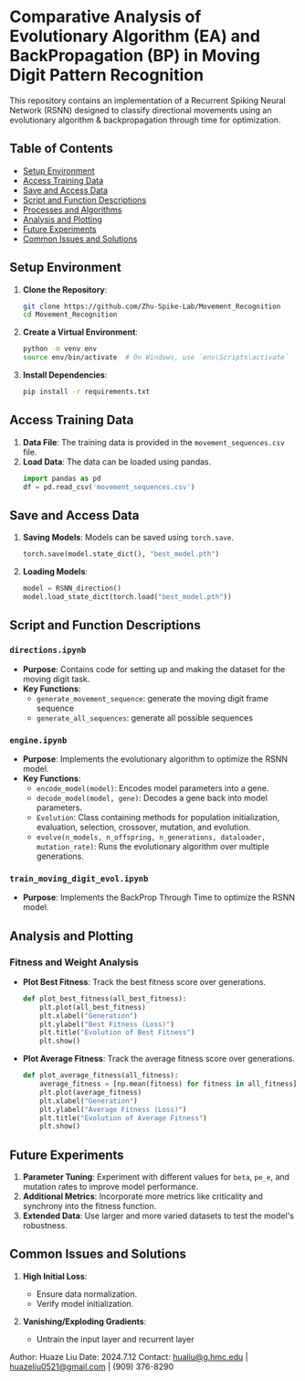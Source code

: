 # Comparative Analysis of Evolutionary Algorithm (EA) and BackPropagation (BP) in Moving Digit Pattern Recognition

This repository contains an implementation of a Recurrent Spiking Neural Network (RSNN) designed to classify directional movements using an evolutionary algorithm & backpropagation through time for optimization.

## Table of Contents

- [Setup Environment](#setup-environment)
- [Access Training Data](#access-training-data)
- [Save and Access Data](#save-and-access-data)
- [Script and Function Descriptions](#script-and-function-descriptions)
- [Processes and Algorithms](#processes-and-algorithms)
- [Analysis and Plotting](#analysis-and-plotting)
- [Future Experiments](#future-experiments)
- [Common Issues and Solutions](#common-issues-and-solutions)


## Setup Environment

1. **Clone the Repository**:
    ```bash
    git clone https://github.com/Zhu-Spike-Lab/Movement_Recognition
    cd Movement_Recognition
    ```

2. **Create a Virtual Environment**:
    ```bash
    python -m venv env
    source env/bin/activate  # On Windows, use `env\Scripts\activate`
    ```

3. **Install Dependencies**:
    ```bash
    pip install -r requirements.txt
    ```

## Access Training Data

1. **Data File**: The training data is provided in the `movement_sequences.csv` file.
2. **Load Data**: The data can be loaded using pandas.
    ```python
    import pandas as pd
    df = pd.read_csv('movement_sequences.csv')
    ```

## Save and Access Data

1. **Saving Models**: Models can be saved using `torch.save`.
    ```python
    torch.save(model.state_dict(), "best_model.pth")
    ```

2. **Loading Models**:
    ```python
    model = RSNN_direction()
    model.load_state_dict(torch.load("best_model.pth"))
    ```

## Script and Function Descriptions

### `directions.ipynb`

- **Purpose**: Contains code for setting up and making the dataset for the moving digit task.
- **Key Functions**:
  - `generate_movement_sequence`: generate the moving digit frame sequence
  - `generate_all_sequences`: generate all possible sequences

### `engine.ipynb`

- **Purpose**: Implements the evolutionary algorithm to optimize the RSNN model.
- **Key Functions**:
  - `encode_model(model)`: Encodes model parameters into a gene.
  - `decode_model(model, gene)`: Decodes a gene back into model parameters.
  - `Evolution`: Class containing methods for population initialization, evaluation, selection, crossover, mutation, and evolution.
  - `evolve(n_models, n_offspring, n_generations, dataloader, mutation_rate)`: Runs the evolutionary algorithm over multiple generations.

### `train_moving_digit_evol.ipynb`

- **Purpose**: Implements the BackProp Through Time to optimize the RSNN model.
 

## Analysis and Plotting

### Fitness and Weight Analysis

- **Plot Best Fitness**: Track the best fitness score over generations.
    ```python
    def plot_best_fitness(all_best_fitness):
        plt.plot(all_best_fitness)
        plt.xlabel("Generation")
        plt.ylabel("Best Fitness (Loss)")
        plt.title("Evolution of Best Fitness")
        plt.show()
    ```

- **Plot Average Fitness**: Track the average fitness score over generations.
    ```python
    def plot_average_fitness(all_fitness):
        average_fitness = [np.mean(fitness) for fitness in all_fitness]
        plt.plot(average_fitness)
        plt.xlabel("Generation")
        plt.ylabel("Average Fitness (Loss)")
        plt.title("Evolution of Average Fitness")
        plt.show()
    ```

## Future Experiments

1. **Parameter Tuning**: Experiment with different values for `beta`, `pe_e`, and mutation rates to improve model performance.
2. **Additional Metrics**: Incorporate more metrics like criticality and synchrony into the fitness function.
3. **Extended Data**: Use larger and more varied datasets to test the model's robustness.

## Common Issues and Solutions

1. **High Initial Loss**:
    - Ensure data normalization.
    - Verify model initialization.

2. **Vanishing/Exploding Gradients**:
    - Untrain the input layer and recurrent layer
  

Author: Huaze Liu 
Date: 2024.7.12
Contact: hualiu@g.hmc.edu | huazeliu0521@gmail.com | (909) 376-8290

